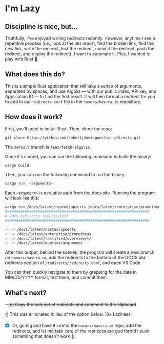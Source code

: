 # I'm Lazy

## Discipline is nice, but...

Truthfully, I've enjoyed writing redirects recently. However, anytime I see a repetitive process (i.e., look at the
`404` report, find the broken link, find the new link, write the redirect, test the redirect, commit the redirect, push
the redirect, and deploy the redirect), I want to automate it. Plus, I wanted to play with Rust 🦀.

## What does this do?

This is a simple Rust application that will take a series of arguments, separated by spaces, and use Algolia — with our
public index, API key, and Application ID — to find the first result. It will then format a redirect for you to add to
our `redirects.conf` file in the `hasura/hasura.io` repository.

## How does it work?

First, you'll need to install Rust. Then, clone the repo:

```bash
git clone https://github.com/robertjdominguez/ez-redirects.git
```

The `default` branch is `feat/fetch-algolia`.

Once it's cloned, you can run the following command to build the binary:

```bash
cargo build
```

Then, you can run the following command to run the binary:

```bash
cargo run  <arguments>
```

Each `<argument>` is a relative path from the docs site. Running the program will look like this:

```bash
cargo run /docs/latest/nested/upserts /docs/latest/enterprise/prometheus /docs/latest/queries/arguments
##################################################################
# DOCS Redirects (06/13/2023)
##################################################################

✅ -> /docs/latest/nested/upserts
✅ -> /docs/latest/enterprise/prometheus
✅ -> /docs/latest/restified/overview/+/
✅ -> /docs/latest/queries/arguments
```

After this output, behind the scenes, the program will create a new branch on `hasura/hasura.io`, add the redirects to
the bottom of the DOCS `404` redirects section of `/redirects/redirects.conf`, and open VS Code.

You can then quickly navigate to them by grepping for the date in MM/DD/YYYY format, test them, and commit them.

## What's next?

~~- [x] Copy the bulk set of redirects and comment to the clipboard~~

☝️ This was eliminated in lieu of the option below. 10x Laziness.

- [x] Or, go big and have it `cd` into the `hasura/hasura.io` repo, add the redirects, and let me take care of the rest
      because god forbid I push something that doesn't work 😬.
